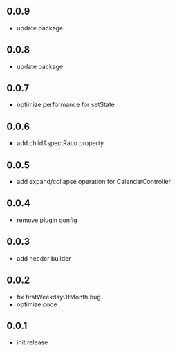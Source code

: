 ## 0.0.9

* update package

## 0.0.8

* update package

## 0.0.7

* optimize performance for setState

## 0.0.6

* add childAspectRatio property

## 0.0.5

* add expand/collapse operation for CalendarController

## 0.0.4

* remove plugin config

## 0.0.3

* add header builder

## 0.0.2

* fix firstWeekdayOfMonth bug
* optimize code

## 0.0.1

* init release
